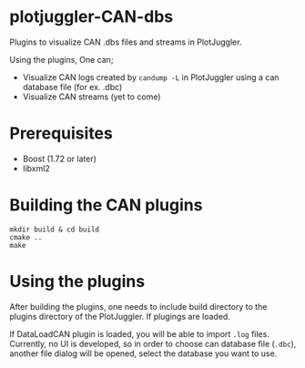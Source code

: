 # plotjuggler-CAN-dbs
Plugins to visualize CAN .dbs files and streams in PlotJuggler.

Using the plugins, One can;
  * Visualize CAN logs created by `candump -L` in PlotJuggler using a can database file (for ex. .dbc)
  * Visualize CAN streams (yet to come)

# Prerequisites
  * Boost (1.72 or later)
  * libxml2

# Building the CAN plugins

```
mkdir build & cd build
cmake ..
make

```

# Using the plugins

After building the plugins, one needs to include build directory to the plugins directory of the PlotJuggler. If plugings are loaded. 

If DataLoadCAN plugin is loaded, you will be able to import `.log` files. Currently, no UI is developed, so in order to choose can database file (`.dbc`), another file dialog will be opened, select the database you want to use.
